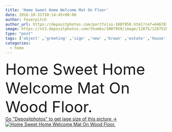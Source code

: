 ```yaml
---
title: 'Home Sweet Home Welcome Mat On Floor'
date: 2016-10-31T10:14:45+00:00
author: Feverpitch
author_url: https://depositphotos.com/portfolio-1007959.html?ref=64678756
image: https://st3.depositphotos.com/thumbs/1007959/image/12875/128752612/api_thumb_450.jpg?forcejpeg=true
type: "post"
tags: ['object' ,'greeting' ,'sign' ,'new' ,'brown' ,'estate' ,'house' ,'real' ,'home' ,'matt' ,'wood' ,'floor' ,'mat' ,'welcome' ,'doormat' ,'real estate' ,'door mat' ,'home sweet home' ,'Floor Mat' ,'welcome mat' ]
categories: 
  - home
---
```

<div aling="center">
            <font size="60"> Home Sweet Home Welcome Mat On Wood Floor.</font>   
</div>
<div>
    <a href='https://st3.depositphotos.com/thumbs/1007959/image/12875/128752612/api_thumb_450.jpg?forcejpeg=true?ref=64678756' target=_blank > Go "Depositphotos" to get lage size of this picture ->
        <img href='https://st3.depositphotos.com/thumbs/1007959/image/12875/128752612/api_thumb_450.jpg?forcejpeg=true?ref=64678756' src='https://st3.depositphotos.com/1007959/12875/i/950/depositphotos_128752612-stock-photo-home-sweet-home-welcome-mat.jpg?forcejpeg=true' alt='Home Sweet Home Welcome Mat On Wood Floor.' >
    </a>
</div>
